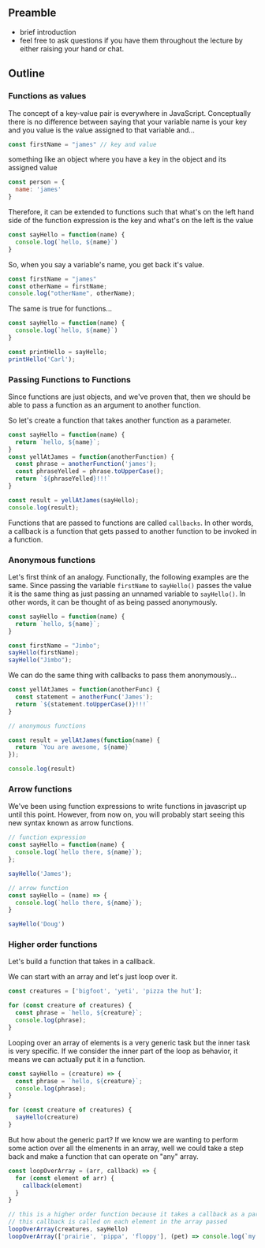 ## Preamble
- brief introduction
- feel free to ask questions if you have them throughout the lecture by either raising your hand or chat.

## Outline


### Functions as values

The concept of a key-value pair is everywhere in JavaScript. Conceptually there is no difference between saying that your variable name is your key and you value is the value assigned to that variable and...

```js
const firstName = "james" // key and value
```

something like an object where you have a key in the object and its assigned value

```js
const person = {
  name: 'james'
}
```

Therefore, it can be extended to functions such that what's on the left hand side of the function expression is the key and what's on the left is the value

```js
const sayHello = function(name) {
  console.log(`hello, ${name}`)
}
```

So, when you say a variable's name, you get back it's value.

```js
const firstName = "james"
const otherName = firstName;
console.log("otherName", otherName);
```

The same is true for functions...

```js
const sayHello = function(name) {
  console.log(`hello, ${name}`)
}

const printHello = sayHello;
printHello('Carl');
```

### Passing Functions to Functions

Since functions are just objects, and we've proven that, then we should be able to pass a function as an argument to another function.

So let's create a function that takes another function as a parameter.

```js
const sayHello = function(name) {
  return `hello, ${name}`;
}
const yellAtJames = function(anotherFunction) {
  const phrase = anotherFunction('james');
  const phraseYelled = phrase.toUpperCase();
  return `${phraseYelled}!!!`
}

const result = yellAtJames(sayHello);
console.log(result);
```

Functions that are passed to functions are called `callbacks`. In other words, a callback is a function that gets passed to another function to be invoked in a function.

### Anonymous functions

Let's first think of an analogy. Functionally, the following examples are the same. Since passing the variable `firstName` to `sayHello()` passes the value it is the same thing as just passing an unnamed variable to `sayHello()`. In other words, it can be thought of as being passed anonymously.

```js
const sayHello = function(name) {
  return `hello, ${name}`;
}

const firstName = "Jimbo";
sayHello(firstName);
sayHello("Jimbo");
```

We can do the same thing with callbacks to pass them anonymously...

```js
const yellAtJames = function(anotherFunc) {
  const statement = anotherFunc('James');
  return `${statement.toUpperCase()}!!!`
}

// anonymous functions

const result = yellAtJames(function(name) {
  return `You are awesome, ${name}`
});

console.log(result)
```

### Arrow functions

We've been using function expressions to write functions in javascript up until this point. However, from now on, you will probably start seeing this new syntax known as arrow functions.

```js
// function expression
const sayHello = function(name) {
  console.log(`hello there, ${name}`);
};

sayHello('James');
```
```js
// arrow function
const sayHello = (name) => {
  console.log(`hello there, ${name}`);
}

sayHello('Doug')
```

### Higher order functions
Let's build a function that takes in a callback. 

We can start with an array and let's just loop over it.
```js
const creatures = ['bigfoot', 'yeti', 'pizza the hut'];

for (const creature of creatures) {
  const phrase = `hello, ${creature}`;
  console.log(phrase);
}

```

Looping over an array of elements is a very generic task but the inner task is very specific. If we consider the inner part of the loop as behavior, it means we can actually put it in a function.

```js
const sayHello = (creature) => {
  const phrase = `hello, ${creature}`;
  console.log(phrase);
}

for (const creature of creatures) {
  sayHello(creature)
}

```

But how about the generic part? If we know we are wanting to perform some action over all the elmenents in an array, well we could take a step back and make a function that can operate on "any" array.

```js
const loopOverArray = (arr, callback) => {
  for (const element of arr) {
    callback(element)
  }
}

// this is a higher order function because it takes a callback as a parameter
// this callback is called on each element in the array passed 
loopOverArray(creatures, sayHello)
loopOverArray(['prairie', 'pippa', 'floppy'], (pet) => console.log(`my pet's name is ${pet}`))

```